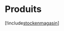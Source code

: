 # Produits

[!include[stockenmagasin](produits.stockenmagasin.autogen.md)]


















































































